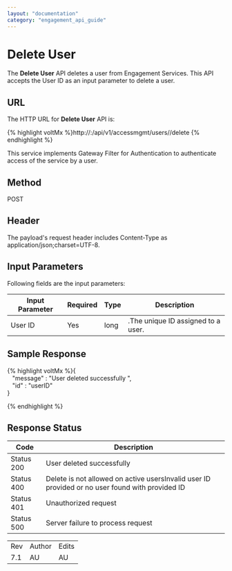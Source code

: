 ```yaml
---
layout: "documentation"
category: "engagement_api_guide"
---
```

                            


Delete User
===========

The **Delete User** API deletes a user from Engagement Services. This API accepts the User ID as an input parameter to delete a user.

URL
---

The HTTP URL for **Delete User** API is:

{% highlight voltMx %}http://<host>:<port>/api/v1/accessmgmt/users/<id>/delete
{% endhighlight %}

This service implements Gateway Filter for Authentication to authenticate access of the service by a user.

Method
------

POST

Header
------

The payload's request header includes Content-Type as application/json;charset=UTF-8.

Input Parameters
----------------

Following fields are the input parameters:

  
| Input Parameter | Required | Type | Description |
| --- | --- | --- | --- |
| User ID | Yes | long | .The unique ID assigned to a user. |

Sample Response
---------------

{% highlight voltMx %}{  
   "message" : "User  deleted  successfully ",  
   "id" : "userID"  
}  

{% endhighlight %}

Response Status
---------------

  
| Code | Description |
| --- | --- |
| Status 200 | User deleted successfully |
| Status 400 | Delete is not allowed on active usersInvalid user ID provided or no user found with provided ID |
| Status 401 | Unauthorized request |
| Status 500 | Server failure to process request |

<table class="TableStyle-RevisionTable" cellspacing="0" style="mc-table-style: url('../Resources/TableStyles/RevisionTable.css');" data-mc-conditions="Default.HTML"><colgroup><col class="TableStyle-RevisionTable-Column-Column1"> <col class="TableStyle-RevisionTable-Column-Column1"> <col class="TableStyle-RevisionTable-Column-Column1"></colgroup><tbody><tr class="TableStyle-RevisionTable-Body-Body1"><td class="TableStyle-RevisionTable-BodyE-Column1-Body1">Rev</td><td class="TableStyle-RevisionTable-BodyE-Column1-Body1">Author</td><td class="TableStyle-RevisionTable-BodyD-Column1-Body1">Edits</td></tr><tr class="TableStyle-RevisionTable-Body-Body1"><td class="TableStyle-RevisionTable-BodyB-Column1-Body1">7.1</td><td class="TableStyle-RevisionTable-BodyB-Column1-Body1">AU</td><td class="TableStyle-RevisionTable-BodyA-Column1-Body1">AU</td></tr></tbody></table>
